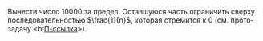 Вынести число $10000$ за предел. Оставшуюся часть ограничить сверху последовательностью $\frac{1}{n}$, которая стремится к $0$ (см. прото-задачу <b:[П-ссылка](advanced/proto/sequence-lim/elementary)>).